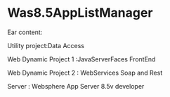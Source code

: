 # Was8.5AppListManager
Ear content:

Utility project:Data Access

Web Dynamic Project 1 :JavaServerFaces FrontEnd

Web Dynamic Project 2 : WebServices Soap and Rest 

Server : Websphere App Server 8.5v developer

